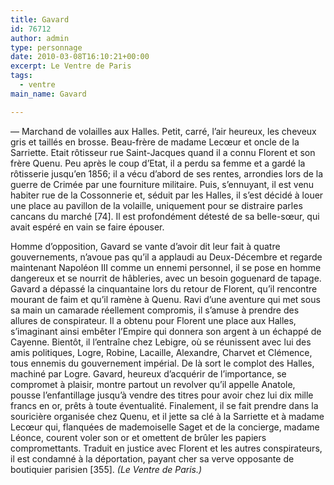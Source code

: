 ```yaml
---
title: Gavard
id: 76712
author: admin
type: personnage
date: 2010-03-08T16:10:21+00:00
excerpt: Le Ventre de Paris
tags:
  - ventre
main_name: Gavard

---
```

— Marchand de volailles aux Halles. Petit, carré, l&rsquo;air heureux, les cheveux gris et taillés en brosse. Beau-frère de madame Lecœur et oncle de la Sarriette. Etait rôtisseur rue Saint-Jacques quand il a connu Florent et son frère Quenu. Peu après le coup d&rsquo;Etat, il a perdu sa femme et a gardé la rôtisserie jusqu&rsquo;en 1856; il a vécu d&rsquo;abord de ses rentes, arrondies lors de la guerre de Crimée par une fourniture militaire. Puis, s&rsquo;ennuyant, il est venu habiter rue de la Cossonnerie et, séduit par les Halles, il s&rsquo;est décidé à louer une place au pavillon de la volaille, uniquement pour se distraire parles cancans du marché [74]. Il est profondément détesté de sa belle-sœur, qui avait espéré en vain se faire épouser.

Homme d&rsquo;opposition, Gavard se vante d&rsquo;avoir dit leur fait à quatre gouvernements, n&rsquo;avoue pas qu&rsquo;il a applaudi au Deux-Décembre et regarde maintenant Napoléon III comme un ennemi personnel, il se pose en homme dangereux et se nourrit de hâbleries, avec un besoin goguenard de tapage. Gavard a dépassé la cinquantaine lors du retour de Florent, qu&rsquo;il rencontre mourant de faim et qu&rsquo;il ramène à Quenu. Ravi d&rsquo;une aventure qui met sous sa main un camarade réellement compromis, il s&rsquo;amuse à prendre des allures de conspirateur. Il a obtenu pour Florent une place aux Halles, s&rsquo;imaginant ainsi embêter l&rsquo;Empire qui donnera son argent à un échappé de Cayenne. Bientôt, il l&rsquo;entraîne chez Lebigre, où se réunissent avec lui des amis politiques, Logre, Robine, Lacaille, Alexandre, Charvet et Clémence, tous ennemis du gouvernement impérial. De là sort le complot des Halles, machiné par Logre. Gavard, heureux d&rsquo;acquérir de l&rsquo;importance, se compromet à plaisir, montre partout un revolver qu&rsquo;il appelle Anatole, pousse l&rsquo;enfantillage jusqu&rsquo;à vendre des titres pour avoir chez lui dix mille francs en or, prêts à toute éventualité. Finalement, il se fait prendre dans la souricière organisée chez Quenu, et il jette sa clé à la Sarriette et à madame Lecœur qui, flanquées de mademoiselle Saget et de la concierge, madame Léonce, courent voler son or et omettent de brûler les papiers compromettants. Traduit en justice avec Florent et les autres conspirateurs, il est condamné à la déportation, payant cher sa verve opposante de boutiquier parisien [355]. _(Le Ventre de Paris.)_